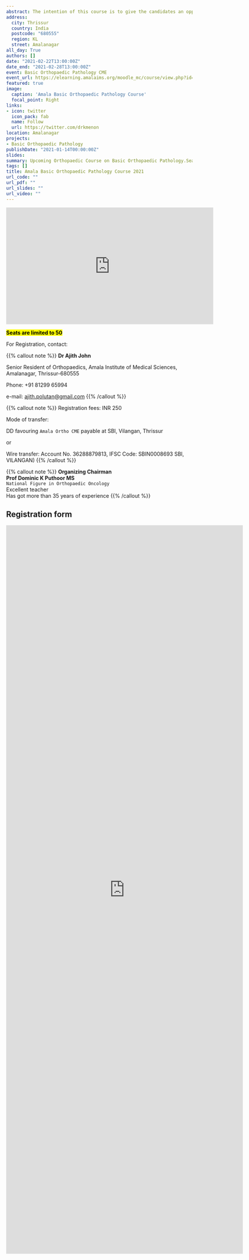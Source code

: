 ```yaml
---
abstract: The intention of this course is to give the candidates an opportunity to get insights into the biological process leading to Orthopaedic diseases. This is the 7th such collaboration between the Postgraduate departments of Orthopaedics and Pathology, Amala Institute of Medical Sciences. From 22 to 27 February, there will be high quality offline prerecorded video presentations served through moodle platform. The one week course is not a passive programme; there will be tests  during these offline lectures- answers to which will be discussed on 28th. On that day we also will be having a full day program with live discussions of case scenarios. Scroll down to fill the registration form. 
address:
  city: Thrissur
  country: India
  postcode: "680555"
  region: KL
  street: Amalanagar
all_day: True
authors: []
date: "2021-02-22T13:00:00Z"
date_end: "2021-02-28T13:00:00Z"
event: Basic Orthopaedic Pathology CME
event_url: https://elearning.amalaims.org/moodle_mc/course/view.php?id=481
featured: true
image:
  caption: 'Amala Basic Orthopaedic Pathology Course'
  focal_point: Right
links:
- icon: twitter
  icon_pack: fab
  name: Follow
  url: https://twitter.com/drkmenon
location: Amalanagar
projects:
- Basic Orthopaedic Pathology
publishDate: "2021-01-14T00:00:00Z"
slides: 
summary: Upcoming Orthopaedic Course on Basic Orthopaedic Pathology.Seats limited to 50.
tags: []
title: Amala Basic Orthopaedic Pathology Course 2021
url_code: ""
url_pdf: ""
url_slides: ""
url_video: ""
---
```



<iframe width="560" height="315" src="https://www.youtube.com/embed/Jjej417jO3g" frameborder="0" allow="accelerometer; autoplay; clipboard-write; encrypted-media; gyroscope; picture-in-picture" allowfullscreen></iframe>

<mark>**Seats are limited to 50**</mark>

For Registration, contact:

{{% callout note %}}
**Dr Ajith John**

 
Senior Resident of Orthopaedics,
Amala Institute of Medical Sciences,
Amalanagar, Thrissur-680555  

Phone: +91 81299 65994 

e-mail: ajith.polutan@gmail.com
{{% /callout %}}

{{% callout note %}}
Registration fees: INR 250  

Mode of transfer: 

DD favouring `Amala Ortho CME` payable at SBI, Vilangan, Thrissur 

or 

Wire transfer: Account No. 36288879813, IFSC Code: SBIN0008693
SBI, VILANGAN)
{{% /callout %}}

{{% callout note %}}
**Organizing Chairman**  
**Prof Dominic K Puthoor MS**  
`National Figure in Orthopaedic Oncology`   
Excellent teacher  
Has got more than 35 years of experience 
{{% /callout %}}

## Registration form

<iframe src="https://docs.google.com/forms/d/e/1FAIpQLScgkaSw4b0t8xm_GsXFiVEY2E25GABpm4F4GQdZkWiYe39Zqg/viewform?embedded=true" width="640" height="1965" frameborder="0" marginheight="0" marginwidth="0">Loading…</iframe>



